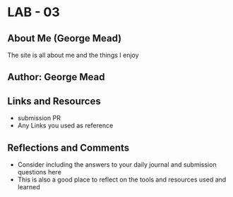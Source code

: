 # LAB - 03
## About Me (George Mead)

The site is all about me and the things I enjoy

## Author: George Mead

## Links and Resources
- submission PR
- Any Links you used as reference

## Reflections and Comments
- Consider including the answers to your daily journal and submission questions here
- This is also a good place to reflect on the tools and resources used and learned